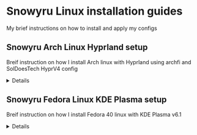 # Snowyru Linux installation guides

My brief instructions on how to install and apply my configs

## Snowyru Arch Linux Hyprland setup

Breif instruction on how I install Arch linux with Hyprland using archfi and SolDoesTech HyprV4 config

<details>

### (1) Hyprland installi

1. Arch live boot
   1. Wifi device name `iwctl device list`
   2. Wifi connection using `iwctl station DEVICE connect SSID`
   3. On arch live boot use `curl -LO archfi.sf.net/archfi`
   4. then run it `sh ./archfi`
2. After arch install
   1. Login to root
   2. Connect to wifi using `nmtui`
   3. Add user to wheel group with `useradd -m -G wheel -s /bin/bash username`
   4. set password with `passwd username`
   5. Enable sudo for wheel group with `EDITOR=vim visudo`
      1. Then uncomment `%wheel ALL=(ALL:ALL) NOPASSWD: ALL`
   6. Exit and log into username
3. Hyprland install
   1. use `sudo pacman -S hyprland kitty gtk3 git base-devel`
   2. clone soldoestech hyprlandv4 using `git clone https://github.com/SolDoesTech/HyprV4.git`
   3. Then run the set-hypr script

### (2) .config

1. Clone the config files with `git clone https://github.com/snowyru/.dotfiles.git`
2. Copy the config files over into the .config directory

### (3) pacman -S

#### All my packages I use

install nvm (node version manager) replace with latest version `curl -o- https://raw.githubusercontent.com/nvm-sh/nvm/v0.39.7/install.sh | bash`
Then install node with `nvm install lts` or the latest version

`sudo pacman -S vim neovim fastfetch grep base-devel cmatrix git-lfs`
`discord firefox libreoffice-still obs-studio timeshift`
`pipewire pipewire-alsa pipewire-jack pipewire-pulse wireplumber easyeffects qjackctl`

`yay -S github-desktop-bin`
`microsoft-edge-stable-bin`
`obsidian-bin`
`onedrive protonvpn`
`visual-studio-code-bin`
`whatsapp-for-linux`
`xremap`
`nvim-packer-git`

### Notes

running a sudo required app like timeshift requires the -E command so I cannot use wofi like normal
use `sudo -E timeshift-gtk` to open it or with gparted use `sudo -E gparted`

</details>


## Snowyru Fedora Linux KDE Plasma setup

Breif instruction on how I install Fedora 40 linux with KDE Plasma v6.1

<details>

### (1) Follow gui install from the fedora kde spin

https://fedoraproject.org/spins/

### (2) Optimise the dnf config file

Edit the dnf.conf file to allow for the fastestmirror, parallel downloads, keeping chached downloads and allow press enter to proceed.

sudo vi /etc/dnf/dnf.conf

```
fastestmirror=True
max_parallel_downloads=5
defaultyes=True
keepcache=True
```

No run an update with  `sudo dnf update`

### (3) Allow for wider selection of packages (rpm fusion, flathub)

1. Enable rpm fusion
   1. https://rpmfusion.org/Configuration
2. Enable flathub
   1. https://flatpak.org/setup/Fedora

### (4) Install base-essentials 

1. `sudo dnf groupinstall "Development Tools" "Development Libraries"`

### (5) Backup and restore with konsave (optional - can just redo all customisation themes)

1. https://github.com/Prayag2/konsave
2. konsave is a cli backup tool that creates a .knsv file that is roughly 120MB (so I didn't upload this to github)
3. Install with python 3 as instructed
4. Save your config with `konsave -s <profile name>`
5. Export that config with `konsave -e <profile name>`
6. Restore that config with `konsave -i <path to the file>` and apply with `konsave -a <profile name>`

### (6) Restore shortcuts (keybinds)

1. kde plasma provides a button in the shortcut settings page to import and export shortcuts.
2. There is a shortcut file exported in the plasma directory in this repo. Note that there are keybinds for polonium (tiling wm) downloaded from the kwinScripts settings store.

### (7) dnf install

#### All my packages I use

` sudo dnf install timeshift fastfetch kitty kvantum python3-pip cmatrix neovim`

` flatpak install flathub com.ktechpit.whatsie com.visualstudio.code md.obsidian.Obsidian com.obsproject.Studio org.shotcut.Shotcut com.microsoft.Edge com.protonvpn.www io.github.shiftey.Desktop `

### Note:

By default fedora names the hostname 'fedora'. Which can be change using this  `sudo hostnamectl set-hostname "New_Custom_Name" `

Timeshift restore does not restore however it does backup all files which can be acessed using a file manager

I use xremap as a universal keyremapper in wayland. Using the autostart in KDE settings I autostart the konsole using the `xremap.desktop` file provided to be placed in `~/.config/autostart/`. This launches a terminal to prompt for the password to run xremap

For discord the flatpak kept on crashing so I used this method instead
`sudo dnf install https://download1.rpmfusion.org/nonfree/fedora/rpmfusion-nonfree-release-$(rpm -E %fedora).noarch.rpm`
`sudo dnf update`
`sudo dnf install discord`

To apply slight transparency and no border and title bars to all windows use the window rules settings and select unimportant then apply the rule




</details>

